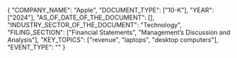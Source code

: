 {
  "COMPANY_NAME": "Apple",
  "DOCUMENT_TYPE": ["10-K"],
  "YEAR": ["2024"],
  "AS_OF_DATE_OF_THE_DOCUMENT": [],
  "INDUSTRY_SECTOR_OF_THE_DOCUMENT": "Technology",
  "FILING_SECTION": ["Financial Statements", "Management’s Discussion and Analysis"],
  "KEY_TOPICS": ["revenue", "laptops", "desktop computers"],
  "EVENT_TYPE": ""
}
